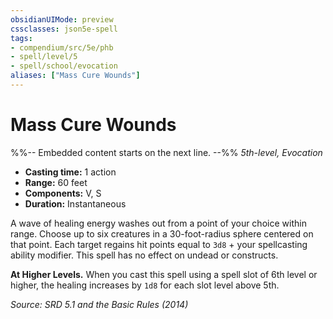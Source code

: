 ```yaml
---
obsidianUIMode: preview
cssclasses: json5e-spell
tags:
- compendium/src/5e/phb
- spell/level/5
- spell/school/evocation
aliases: ["Mass Cure Wounds"]
---
```

# Mass Cure Wounds
%%-- Embedded content starts on the next line. --%%
*5th-level, Evocation*  

- **Casting time:** 1 action
- **Range:** 60 feet
- **Components:** V, S
- **Duration:** Instantaneous

A wave of healing energy washes out from a point of your choice within range. Choose up to six creatures in a 30-foot-radius sphere centered on that point. Each target regains hit points equal to `3d8` + your spellcasting ability modifier. This spell has no effect on undead or constructs.

**At Higher Levels.** When you cast this spell using a spell slot of 6th level or higher, the healing increases by `1d8` for each slot level above 5th.

*Source: SRD 5.1 and the Basic Rules (2014)*
